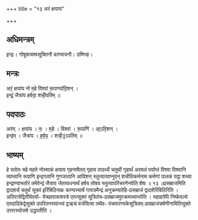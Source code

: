 +++
title = "१३ अरं क्षयाय"

+++
## अधिमन्त्रम्
इन्द्रः। गोषूक्त्यश्वसूक्तिनौ काण्वायनौ। उष्णिक्।

## मन्त्रः
अरं॒ क्षया॑य नो म॒हे विश्वा॑ रू॒पाण्या॑वि॒शन् ।  
इन्द्रं॒ जैत्रा॑य हर्षया॒ शची॒पति॑म् ॥

## पदपाठः
अर॑म् । क्षया॑य । नः॒ । म॒हे । विश्वा॑ । रू॒पाणि॑ । आ॒ऽवि॒शन् ।  
इन्द्र॑म् । जैत्रा॑य । ह॒र्ष॒य॒ । शची॒३॒॑ऽपति॑म् ॥

## भाष्यम्
हे स्तोतः महे महते नोस्माकं क्षयाय गृहनामैतत् गृहाय तादर्थ्ये चतुर्थी गृहार्थं अरमलं पर्याप्तं विश्वा विश्वानि व्याप्तानि रूपाणि इन्द्रगतानि गुणजातानि आविशन् स्तुत्याव्याप्नुवन् शचीतिकर्मनाम कर्मणां पालकं यद्वा शच्या इन्द्राण्याभर्तारं तमेवेन्द्रं जैत्राय जेतव्यधनार्थं हर्षय तोषय स्तुत्यापरिचरणेनवेति शेषः ॥ १३ ॥प्रसम्राजमिति द्वादशर्चं चतुर्थं सूक्तं इरिंबिठिनाम्रः काण्वस्यार्षं गायत्रमैन्द्रं अनुक्रम्यतेहि-प्रसम्राजं द्वादशेरिंबिठिरिति । अतिरात्रेद्वितीयेपर्या- येच्छावाकशस्त्रे एतत्सूक्तं सूत्रितंच-प्रसम्राजमुपक्रमस्वाभरेति । महाव्रतेपि निष्केवल्ये एतदादिकेद्वेसूक्ते उपरितनस्यान्त्यं द्वऋचं वर्जयित्वा तथैव- पंचमारण्यकेसूत्रितम्-प्रसम्राजंचर्षणीनामितिसूक्ते उत्तरस्योत्तमे उद्धरतीति ।